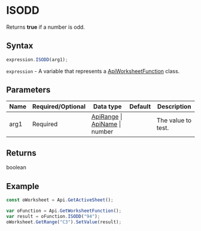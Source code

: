 # ISODD

Returns **true** if a number is odd.

## Syntax

```javascript
expression.ISODD(arg1);
```

`expression` - A variable that represents a [ApiWorksheetFunction](../ApiWorksheetFunction.md) class.

## Parameters

| **Name** | **Required/Optional** | **Data type** | **Default** | **Description** |
| ------------- | ------------- | ------------- | ------------- | ------------- |
| arg1 | Required | [ApiRange](../../ApiRange/ApiRange.md) \| [ApiName](../../ApiName/ApiName.md) \| number |  | The value to test. |

## Returns

boolean

## Example



```javascript
const oWorksheet = Api.GetActiveSheet();

var oFunction = Api.GetWorksheetFunction();
var result = oFunction.ISODD("94");
oWorksheet.GetRange("C3").SetValue(result);

```
